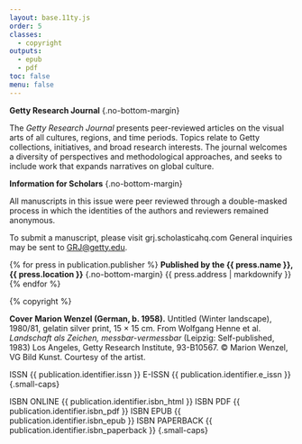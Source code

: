 ```yaml
---
layout: base.11ty.js
order: 5
classes:
  - copyright
outputs:
  - epub
  - pdf
toc: false
menu: false
---
```


**Getty Research Journal** {.no-bottom-margin}

The *Getty Research Journal* presents peer-reviewed articles on the visual arts of all cultures, regions, and time periods. Topics relate to Getty collections, initiatives, and broad research interests. The journal welcomes a diversity of perspectives and methodological approaches, and seeks to include work that expands narratives on global culture.

**Information for Scholars** {.no-bottom-margin}

All manuscripts in this issue were peer reviewed through a double-masked process in which the identities of the authors and reviewers remained anonymous.

To submit a manuscript, please visit
grj.scholasticahq.com 
General inquiries may be sent to 
GRJ@getty.edu.

{% for press in publication.publisher %}
**Published by the {{ press.name }}, {{ press.location }}** {.no-bottom-margin}
{{ press.address | markdownify }}
{% endfor %}

{% copyright %}

**Cover**
**Marion Wenzel (German, b. 1958).** Untitled (Winter landscape), 1980/81, gelatin silver print, 15 × 15 cm. From Wolfgang Henne et al. *Landschaft als Zeichen, messbar-vermessbar* (Leipzig: Self-published, 1983) Los Angeles, Getty Research Institute, 93-B10567. © Marion Wenzel, VG Bild Kunst. Courtesy of the artist.

ISSN {{ publication.identifier.issn }}
E-ISSN {{ publication.identifier.e_issn }} {.small-caps}

ISBN ONLINE {{ publication.identifier.isbn_html }}
ISBN PDF {{ publication.identifier.isbn_pdf }}
ISBN EPUB {{ publication.identifier.isbn_epub }}
ISBN PAPERBACK {{ publication.identifier.isbn_paperback }} {.small-caps}
